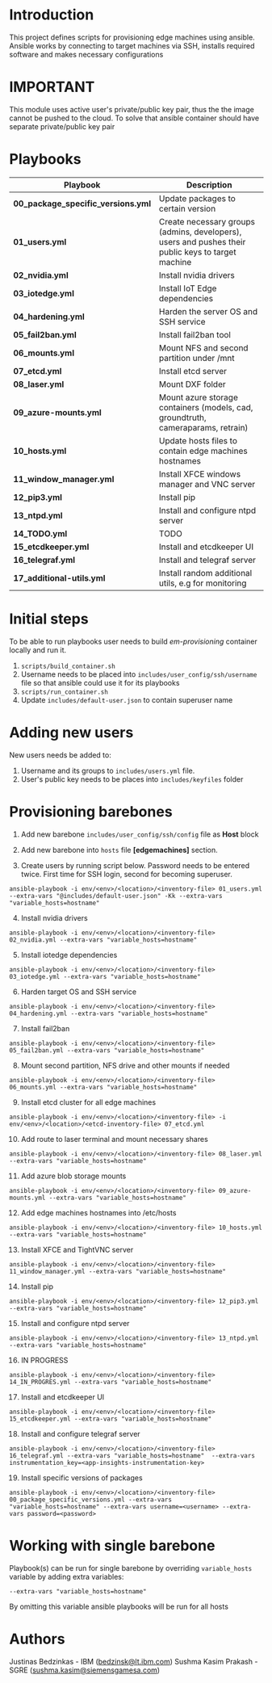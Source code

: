 # Introduction 
This project defines scripts for provisioning edge machines using ansible. Ansible works by connecting to target machines via SSH, installs required software and makes necessary configurations

# IMPORTANT
This module uses active user's private/public key pair, thus the the image cannot be pushed to the cloud. To solve that ansible container should have separate private/public key pair

# Playbooks

| Playbook | Description |
| ------------- |-------------|
| **00_package_specific_versions.yml** | Update packages to certain version |
| **01_users.yml** | Create necessary groups (admins, developers), users and pushes their public keys to target machine |
| **02_nvidia.yml** | Install nvidia drivers |
| **03_iotedge.yml** | Install IoT Edge dependencies |
| **04_hardening.yml** | Harden the server OS and SSH service |
| **05_fail2ban.yml** | Install fail2ban tool |
| **06_mounts.yml** | Mount NFS and second partition under /mnt |
| **07_etcd.yml** | Install etcd server |
| **08_laser.yml** | Mount DXF folder |
| **09_azure-mounts.yml** | Mount azure storage containers (models, cad, groundtruth, cameraparams, retrain) |
| **10_hosts.yml** | Update hosts files to contain edge machines hostnames |
| **11_window_manager.yml** | Install XFCE windows manager and VNC server |
| **12_pip3.yml** | Install pip |
| **13_ntpd.yml** | Install and configure ntpd server |
| **14_TODO.yml** | TODO |
| **15_etcdkeeper.yml** | Install and etcdkeeper UI |
| **16_telegraf.yml** | Install and telegraf server |
| **17_additional-utils.yml** | Install random additional utils, e.g for monitoring |
# Initial steps

To be able to run playbooks user needs to build *em-provisioning* container locally and run it.
1. ```scripts/build_container.sh```
2. Username needs to be placed into `includes/user_config/ssh/username` file so that ansible could use it for its playbooks
3. ```scripts/run_container.sh```
4. Update ```includes/default-user.json``` to contain superuser name

# Adding new users

New users needs be added to:
1. Username and its groups to `includes/users.yml` file.
2. User's public key needs to be places into `includes/keyfiles` folder

# Provisioning barebones
1. Add new barebone `includes/user_config/ssh/config` file as **Host** block

2. Add new barebone into `hosts` file **[edgemachines]** section.

3. Create users by running script below. Password needs to be entered twice. First time for SSH login, second for becoming superuser.
```
ansible-playbook -i env/<env>/<location>/<inventory-file> 01_users.yml --extra-vars "@includes/default-user.json" -Kk --extra-vars "variable_hosts=hostname"
```
4. Install nvidia drivers
```
ansible-playbook -i env/<env>/<location>/<inventory-file> 02_nvidia.yml --extra-vars "variable_hosts=hostname"
```
5. Install iotedge dependencies 
```
ansible-playbook -i env/<env>/<location>/<inventory-file> 03_iotedge.yml --extra-vars "variable_hosts=hostname"
```
6. Harden target OS and SSH service
```
ansible-playbook -i env/<env>/<location>/<inventory-file> 04_hardening.yml --extra-vars "variable_hosts=hostname"
```
7. Install fail2ban
```
ansible-playbook -i env/<env>/<location>/<inventory-file> 05_fail2ban.yml --extra-vars "variable_hosts=hostname"
```
8. Mount second partition, NFS drive and other mounts if needed
```
ansible-playbook -i env/<env>/<location>/<inventory-file> 06_mounts.yml --extra-vars "variable_hosts=hostname"
```
9. Install etcd cluster for all edge machines
```
ansible-playbook -i env/<env>/<location>/<inventory-file> -i env/<env>/<location>/<etcd-inventory-file> 07_etcd.yml
```
10. Add route to laser terminal and mount necessary shares
```
ansible-playbook -i env/<env>/<location>/<inventory-file> 08_laser.yml --extra-vars "variable_hosts=hostname"
```
11. Add azure blob storage mounts
```
ansible-playbook -i env/<env>/<location>/<inventory-file> 09_azure-mounts.yml --extra-vars "variable_hosts=hostname"
```
12. Add edge machines hostnames into /etc/hosts
```
ansible-playbook -i env/<env>/<location>/<inventory-file> 10_hosts.yml --extra-vars "variable_hosts=hostname"
```
13. Install XFCE and TightVNC server
```
ansible-playbook -i env/<env>/<location>/<inventory-file> 11_window_manager.yml --extra-vars "variable_hosts=hostname"
```
14. Install pip
```
ansible-playbook -i env/<env>/<location>/<inventory-file> 12_pip3.yml --extra-vars "variable_hosts=hostname"
```
15. Install and configure ntpd server
```
ansible-playbook -i env/<env>/<location>/<inventory-file> 13_ntpd.yml --extra-vars "variable_hosts=hostname"
```
16. IN PROGRESS
```
ansible-playbook -i env/<env>/<location>/<inventory-file> 14_IN_PROGRES.yml --extra-vars "variable_hosts=hostname"
```
17. Install and etcdkeeper UI
```
ansible-playbook -i env/<env>/<location>/<inventory-file> 15_etcdkeeper.yml --extra-vars "variable_hosts=hostname"
```
18. Install and configure telegraf server
```
ansible-playbook -i env/<env>/<location>/<inventory-file> 16_telegraf.yml --extra-vars "variable_hosts=hostname"  --extra-vars instrumentation_key=<app-insights-instrumentation-key>
```
19. Install specific versions of packages
```
ansible-playbook -i env/<env>/<location>/<inventory-file> 00_package_specific_versions.yml --extra-vars "variable_hosts=hostname" --extra-vars username=<username> --extra-vars password=<password>
```
# Working with single barebone

Playbook(s) can be run for single barebone by overriding `variable_hosts` variable by adding extra variables:
```
--extra-vars "variable_hosts=hostname"
```

By omitting this variable ansible playbooks will be run for all hosts

# Authors
Justinas Bedzinkas - IBM (bedzinsk@lt.ibm.com)
Sushma Kasim Prakash - SGRE (sushma.kasim@siemensgamesa.com)



